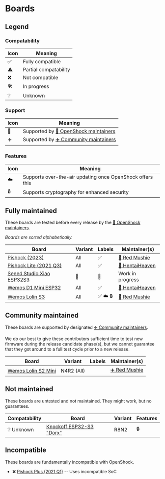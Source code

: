
# Boards


## Legend


### Compatability

|Icon|Meaning|
|-|-|
| :white_check_mark: | Fully compatible |
| :warning: | Partial compatability |
| :x: | Not compatible |
| :hammer_and_wrench: | In progress |
| :grey_question: | Unknown |

### Support

|Icon|Meaning|
|-|-|
| :rocket: | Supported by [:rocket: OpenShock maintainers](https://github.com/orgs/OpenShock/teams/maintainer) |
| :airplane: | Supported by [:airplane: Community maintainers](https://github.com/orgs/OpenShock/teams/contributor) |

### Features

|Icon|Meaning|
|-|-|
| :cloud: | Supports over-the-air updating once OpenShock offers this |
| :lock: | Supports cryptography for enhanced security |

## Fully maintained

These boards are tested before every release by the [:rocket: OpenShock maintainers](https://github.com/orgs/OpenShock/teams/maintainer).

_Boards are sorted alphabetically._

| Board | Variant | Labels | Maintainer(s) |
|-|-|-|-|
| [Pishock (2023)](pishock/2023-pishock.md) | All | :white_check_mark: | [:rocket: Red Mushie](https://github.com/redmushie) |
| [Pishock Lite (2021 Q3)](pishock/2021q3-lite.md) | All | :white_check_mark: | [:rocket: HentaiHeaven](https://github.com/hhvrc) |
| [Seeed Studio Xiao ESP32S3](seeed/xiao-esp32s3.md) | :construction: | :construction: | Work in progress |
| [Wemos D1 Mini ESP32](wemos/d1-mini-esp32.md) | All | :white_check_mark: | [:rocket: HentaiHeaven](https://github.com/hhvrc) |
| [Wemos Lolin S3](wemos/lolin-s3.md) | All | :white_check_mark: :cloud: :lock: | [:rocket: Red Mushie](https://github.com/redmushie) |


## Community maintained

These boards are supported by designated [:airplane: Community maintainers](https://github.com/orgs/OpenShock/teams/contributor).

We do our best to give these contributors sufficient time to test new firmware during the release candidate phase(s), but we cannot guarantee that they got around to a full test cycle prior to a new release.

| Board | Variant | Labels | Maintainer(s) |
|-|-|-|-|
| [Wemos Lolin S2 Mini](wemos/lolin-s2-mini.md) | N4R2 (All) | | [:airplane: Red Mushie](https://github.com/redmushie) |


## Not maintained

These boards are untested and not maintained. They might work, but no guarantees.

| Compatability | Board | Variant | Features |
|-|-|-|-|
| :grey_question: Unknown | [Knockoff ESP32-S3 "Dorx"](china/esp32s3-dorx.md) | R8N2 | :lock: |

## Incompatible

These boards are fundamentally incompatible with OpenShock.

- :x: [Pishock Plus (2021 Q1)](pishock/2021q1-plus.md) -- Uses incompatible SoC
